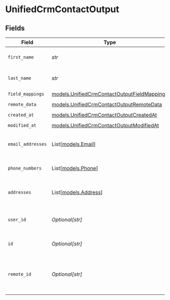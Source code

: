 # UnifiedCrmContactOutput


## Fields

| Field                                                                                            | Type                                                                                             | Required                                                                                         | Description                                                                                      |
| ------------------------------------------------------------------------------------------------ | ------------------------------------------------------------------------------------------------ | ------------------------------------------------------------------------------------------------ | ------------------------------------------------------------------------------------------------ |
| `first_name`                                                                                     | *str*                                                                                            | :heavy_check_mark:                                                                               | The first name of the contact                                                                    |
| `last_name`                                                                                      | *str*                                                                                            | :heavy_check_mark:                                                                               | The last name of the contact                                                                     |
| `field_mappings`                                                                                 | [models.UnifiedCrmContactOutputFieldMappings](../models/unifiedcrmcontactoutputfieldmappings.md) | :heavy_check_mark:                                                                               | N/A                                                                                              |
| `remote_data`                                                                                    | [models.UnifiedCrmContactOutputRemoteData](../models/unifiedcrmcontactoutputremotedata.md)       | :heavy_check_mark:                                                                               | N/A                                                                                              |
| `created_at`                                                                                     | [models.UnifiedCrmContactOutputCreatedAt](../models/unifiedcrmcontactoutputcreatedat.md)         | :heavy_check_mark:                                                                               | N/A                                                                                              |
| `modified_at`                                                                                    | [models.UnifiedCrmContactOutputModifiedAt](../models/unifiedcrmcontactoutputmodifiedat.md)       | :heavy_check_mark:                                                                               | N/A                                                                                              |
| `email_addresses`                                                                                | List[[models.Email](../models/email.md)]                                                         | :heavy_minus_sign:                                                                               | The email addresses of the contact                                                               |
| `phone_numbers`                                                                                  | List[[models.Phone](../models/phone.md)]                                                         | :heavy_minus_sign:                                                                               | The phone numbers of the contact                                                                 |
| `addresses`                                                                                      | List[[models.Address](../models/address.md)]                                                     | :heavy_minus_sign:                                                                               | The addresses of the contact                                                                     |
| `user_id`                                                                                        | *Optional[str]*                                                                                  | :heavy_minus_sign:                                                                               | The UUID of the user who owns the contact                                                        |
| `id`                                                                                             | *Optional[str]*                                                                                  | :heavy_minus_sign:                                                                               | The UUID of the contact                                                                          |
| `remote_id`                                                                                      | *Optional[str]*                                                                                  | :heavy_minus_sign:                                                                               | The id of the contact in the context of the Crm 3rd Party                                        |